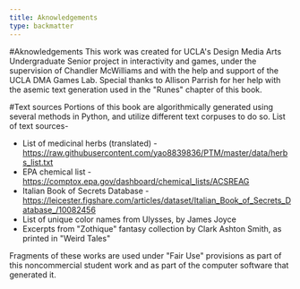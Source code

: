 ```yaml
---
title: Aknowledgements
type: backmatter
---
```


#Aknowledgements
This work was created for UCLA's Design Media Arts Undergraduate Senior project in interactivity and games, under the supervision of Chandler McWilliams and with the help and support of the UCLA DMA Games Lab. Special thanks to Allison Parrish for her help with the asemic text generation used in the "Runes" chapter of this book. 

#Text sources
Portions of this book are algorithmically generated using several methods in Python, and utilize different text corpuses to do so. 
List of text sources-

* List of medicinal herbs (translated) - https://raw.githubusercontent.com/yao8839836/PTM/master/data/herbs_list.txt
* EPA chemical list - https://comptox.epa.gov/dashboard/chemical_lists/ACSREAG
* Italian Book of Secrets Database - https://leicester.figshare.com/articles/dataset/Italian_Book_of_Secrets_Database_/10082456
* List of unique color names from Ulysses, by James Joyce
* Excerpts from "Zothique" fantasy collection by Clark Ashton Smith, as printed in "Weird Tales"

Fragments of these works are used under "Fair Use" provisions as part of this noncommercial student work and as part of the computer software that generated it.
